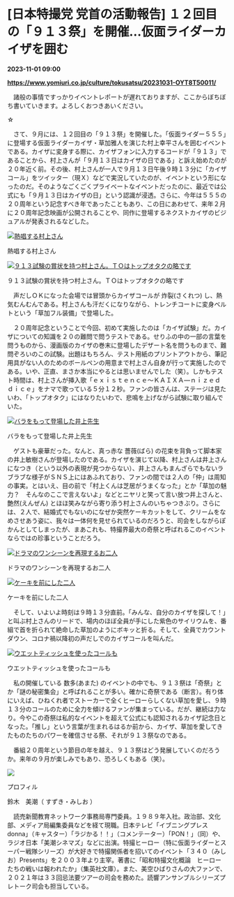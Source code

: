 # [日本特撮党 党首の活動報告] １２回目の「９１３祭」を開催…仮面ライダーカイザを囲む

**2023-11-01 09:00**

**https://www.yomiuri.co.jp/culture/tokusatsu/20231031-OYT8T50011/**

　諸般の事情ですっかりイベントレポートが遅れておりますが、ここからぼちぼち書いていきます。よろしくおつきあいください。

☆

　さて、９月には、１２回目の「９１３祭」を開催した。「仮面ライダー５５５」に登場する仮面ライダーカイザ・草加雅人を演じた村上幸平さんを囲むイベントである。カイザに変身する際に、カイザフォンに入力するコードが「９１３」であることから、村上さんが「９月１３日はカイザの日である」と訴え始めたのが２０年近く前。その後、村上さんが一人で９月１３日午後９時１３分に「カイザコール」をツイッター（現Ｘ）などで実況していたのが、イベントという形になったのだ。そのようなごくごくプライベートなイベントだったのに、最近では公式にも「９月１３日はカイザの日」という認識が浸透。さらに、今年は５５５の２０周年という記念すべき年であったこともあり、この日にあわせて、来年２月に２０周年記念映画が公開されることや、同作に登場するネクストカイザのビジュアルが発表されるなどした。

[![熱唱する村上さん](https://www.yomiuri.co.jp/media/2023/10/20231031-OYT8I50043-1.jpg)](https://www.yomiuri.co.jp/pluralphoto/20231031-OYT8I50043/)

熱唱する村上さん

[![９１３試験の賞状を持つ村上さん。ＴＯはトップオタクの略です](https://www.yomiuri.co.jp/media/2023/10/20231031-OYT8I50038-1.jpg)](https://www.yomiuri.co.jp/pluralphoto/20231031-OYT8I50038/)

９１３試験の賞状を持つ村上さん。ＴＯはトップオタクの略です

　声だしＯＫになった会場では冒頭からカイザコールが 炸裂(さくれつ) し、熱気むんむんである。村上さんも汗だくになりながら、トレンチコートに変身ベルトという「草加フル装備」で登場した。

　２０周年記念ということで今回、初めて実施したのは「カイザ試験」だ。カイザについての知識を２０の難問で問うテストである。せりふの中の一部の言葉を問うものから、漫画版のカイザの巻末に登場したデザート名を問うものまで、難問ぞろいのこの試験。出題はもちろん、テスト用紙のプリントアウトから、筆記用具がない人のためのボールペンの用意まで村上さん自身が行って実施したのである。いや、正直、まさか本当にやるとは思いませんでした（笑）。しかもテスト時間は、村上さんが挿入歌「ｅｘｉｓｔｅｎｃｅ～ＫＡＩＸＡ―ｎｉｚｅｄ　ｄｉｃｅ」をナマで歌っている５分１２秒。ファンの皆さんは、ステージは見たいわ、「トップオタク」にはなりたいわで、悲鳴を上げながら試験に取り組んでいた。

[![バラをもって登場した井上先生](https://www.yomiuri.co.jp/media/2023/10/20231031-OYT8I50039-1.jpg)](https://www.yomiuri.co.jp/pluralphoto/20231031-OYT8I50039/)

バラをもって登場した井上先生

　ゲストも豪華だった。なんと、真っ赤な 薔薇(ばら) の花束を背負って脚本家の井上敏樹さんが登場したのである。カイザを演じて以降、村上さんは井上さんになつき（という以外の表現が見つからない）、井上さんもまんざらでもないラブラブな様子がＳＮＳ上にはあふれており、ファンの間では２人の「仲」は周知の事実。とはいえ、目の前で「村上くんは芝居がうまくなった」とか「草加の魅力？　そんなのここで言えないよ」などとニヤリと笑って言い放つ井上さんと、 艶然(えんぜん) とほほ笑みながら寄り添う村上さんのいちゃつきぶり。さらには、２人で、結婚式でもないのになぜか突然ケーキカットをして、クリームをなめさせあう姿に、我々は一体何を見せられているのだろうと、司会をしながらぽかんとしてしまったが、まあこれも、特撮界最大の奇祭と呼ばれるこのイベントならではの珍事ということだろう。

[![ドラマのワンシーンを再現するお二人](https://www.yomiuri.co.jp/media/2023/10/20231031-OYT8I50040-1.jpg)](https://www.yomiuri.co.jp/pluralphoto/20231031-OYT8I50040/)

ドラマのワンシーンを再現するお二人

[![ケーキを前にした二人](https://www.yomiuri.co.jp/media/2023/10/20231031-OYT8I50041-1.jpg)](https://www.yomiuri.co.jp/pluralphoto/20231031-OYT8I50041/)

ケーキを前にした二人

　そして、いよいよ時刻は９時１３分直前。「みんな、自分のカイザを探して！」と叫ぶ村上さんのリードで、場内のほぼ全員が手にした紫色のサイリウムを、番組で首を折られて絶命した草加のようにボキッと折る。そして、全員でカウントダウン、コロナ禍以降初の声だしでのカイザコールを叫んだ。

[![ウエットティッシュを使ったコールも](https://www.yomiuri.co.jp/media/2023/10/20231031-OYT8I50042-1.jpg)](https://www.yomiuri.co.jp/pluralphoto/20231031-OYT8I50042/)

ウエットティッシュを使ったコールも

　私の開催している 数多(あまた) のイベントの中でも、９１３祭は「奇祭」とか「謎の秘密集会」と呼ばれることが多い。確かに奇祭である（断言）。有り体にいえば、ひねくれ者でストーカーで全くヒーローらしくない草加を愛し、９時１３分のコールのために全力を傾けるファンが集まっている。だが、継続は力なり。今やこの奇祭は私的なイベントを超えて公式にも認知されるカイザ記念日となった。「推し」という言葉が生まれるはるか前から、カイザ、草加を愛してきたものたちのパワーを確信させる祭、それが９１３祭なのである。

　番組２０周年という節目の年を越え、９１３祭はどう発展していくのだろうか。来年の９月が楽しみでもあり、恐ろしくもある（笑）。

[![](https://www.yomiuri.co.jp/media/2021/07/%E7%BE%8E%E6%BD%AE%E3%83%97%E3%83%AD%E3%83%95%E3%82%AB%E3%83%A9%E3%83%BC_%E3%83%88%E3%83%AA%E3%83%9F%E3%83%B3%E3%82%B0%EF%BC%93.jpg)](https://www.yomiuri.co.jp/media/2021/07/%E7%BE%8E%E6%BD%AE%E3%83%97%E3%83%AD%E3%83%95%E3%82%AB%E3%83%A9%E3%83%BC_%E3%83%88%E3%83%AA%E3%83%9F%E3%83%B3%E3%82%B0%EF%BC%93.jpg)

プロフィル

鈴木　美潮（ すずき・みしお ）

　読売新聞教育ネットワーク事務局専門委員。１９８９年入社。政治部、文化部、メディア局編集委員などを経て現職。日本テレビ「イブニングプレスdonna」（キャスター）「ラジかる！！」（コメンテーター）「PON！」（同）や、ラジオ日本「美潮シネマズ」などに出演。特撮ヒーロー（特に仮面ライダーとスーパー戦隊シリーズ）が大好きで特撮関係者を招いてのイベント「３４０（みしお）Presents」を２００３年より主宰。著書に「昭和特撮文化概論　ヒーローたちの戦いは報われたか」（集英社文庫）。また、美空ひばりさんの大ファンで、２０２１年は３３回忌法要ツアーの司会を務めた。読響アンサンブルシリーズプレトーク司会も担当している。